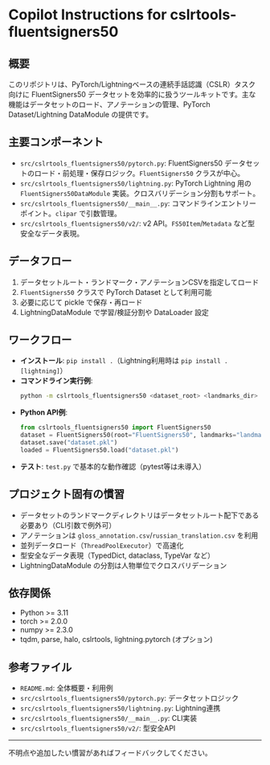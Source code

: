 # Copilot Instructions for cslrtools-fluentsigners50

## 概要
このリポジトリは、PyTorch/Lightningベースの連続手話認識（CSLR）タスク向けに FluentSigners50 データセットを効率的に扱うツールキットです。主な機能はデータセットのロード、アノテーションの管理、PyTorch Dataset/Lightning DataModule の提供です。

## 主要コンポーネント
- `src/cslrtools_fluentsigners50/pytorch.py`: FluentSigners50 データセットのロード・前処理・保存ロジック。`FluentSigners50` クラスが中心。
- `src/cslrtools_fluentsigners50/lightning.py`: PyTorch Lightning 用の `FluentSigners50DataModule` 実装。クロスバリデーション分割もサポート。
- `src/cslrtools_fluentsigners50/__main__.py`: コマンドラインエントリーポイント。`clipar` で引数管理。
- `src/cslrtools_fluentsigners50/v2/`: v2 API。`FS50Item`/`Metadata` など型安全なデータ表現。

## データフロー
1. データセットルート・ランドマーク・アノテーションCSVを指定してロード
2. `FluentSigners50` クラスで PyTorch Dataset として利用可能
3. 必要に応じて pickle で保存・再ロード
4. LightningDataModule で学習/検証分割や DataLoader 設定

## ワークフロー
- **インストール**: `pip install .`（Lightning利用時は `pip install .[lightning]`）
- **コマンドライン実行例**:
  ```sh
  python -m cslrtools_fluentsigners50 <dataset_root> <landmarks_dir> <output_pickle_file>
  ```
- **Python API例**:
  ```python
  from cslrtools_fluentsigners50 import FluentSigners50
  dataset = FluentSigners50(root="FluentSigners50", landmarks="landmarks")
  dataset.save("dataset.pkl")
  loaded = FluentSigners50.load("dataset.pkl")
  ```
- **テスト**: `test.py` で基本的な動作確認（pytest等は未導入）

## プロジェクト固有の慣習
- データセットのランドマークディレクトリはデータセットルート配下である必要あり（CLI引数で例外可）
- アノテーションは `gloss_annotation.csv`/`russian_translation.csv` を利用
- 並列データロード（`ThreadPoolExecutor`）で高速化
- 型安全なデータ表現（TypedDict, dataclass, TypeVar など）
- LightningDataModule の分割は人物単位でクロスバリデーション

## 依存関係
- Python >= 3.11
- torch >= 2.0.0
- numpy >= 2.3.0
- tqdm, parse, halo, cslrtools, lightning.pytorch (オプション)

## 参考ファイル
- `README.md`: 全体概要・利用例
- `src/cslrtools_fluentsigners50/pytorch.py`: データセットロジック
- `src/cslrtools_fluentsigners50/lightning.py`: Lightning連携
- `src/cslrtools_fluentsigners50/__main__.py`: CLI実装
- `src/cslrtools_fluentsigners50/v2/`: 型安全API

---
不明点や追加したい慣習があればフィードバックしてください。